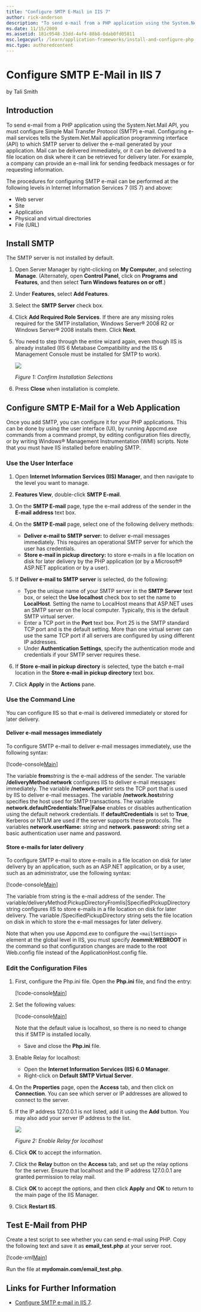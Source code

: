 ```yaml
---
title: "Configure SMTP E-Mail in IIS 7"
author: rick-anderson
description: "To send e-mail from a PHP application using the System.Net.Mail API, you must configure Simple Mail Transfer Protocol (SMTP) e-mail. Configuring e-mail servi..."
ms.date: 11/15/2009
ms.assetid: 181c9548-33dd-4af4-88b8-0dab0fd05811
msc.legacyurl: /learn/application-frameworks/install-and-configure-php-on-iis/configure-smtp-e-mail-in-iis-7-and-above
msc.type: authoredcontent
---
```

# Configure SMTP E-Mail in IIS 7

by Tali Smith

## Introduction

To send e-mail from a PHP application using the System.Net.Mail API, you must configure Simple Mail Transfer Protocol (SMTP) e-mail. Configuring e-mail services tells the System.Net.Mail application programming interface (API) to which SMTP server to deliver the e-mail generated by your application. Mail can be delivered immediately, or it can be delivered to a file location on disk where it can be retrieved for delivery later. For example, a company can provide an e-mail link for sending feedback messages or for requesting information.

The procedures for configuring SMTP e-mail can be performed at the following levels in Internet Information Services 7 (IIS 7) and above:

- Web server
- Site
- Application
- Physical and virtual directories
- File (URL)

## Install SMTP

The SMTP server is not installed by default.

1. Open Server Manager by right-clicking on **My Computer**, and selecting **Manage**. (Alternately, open **Control Panel**, click on **Programs and Features**, and then select **Turn Windows features on or off**.)
2. Under **Features**, select **Add Features**.
3. Select the **SMTP Server** check box.
4. Click **Add Required Role Services**. If there are any missing roles required for the SMTP installation, Windows Server® 2008 R2 or Windows Server® 2008 installs them. Click **Next**.
5. You need to step through the entire wizard again, even though IIS is already installed (IIS 6 Metabase Compatibility and the IIS 6 Management Console must be installed for SMTP to work).  

    [![](configure-smtp-e-mail-in-iis-7-and-above/_static/image2.jpg)](configure-smtp-e-mail-in-iis-7-and-above/_static/image1.jpg)

    *Figure 1: Confirm Installation Selections*
6. Press **Close** when installation is complete.

## Configure SMTP E-Mail for a Web Application

Once you add SMTP, you can configure it for your PHP applications. This can be done by using the user interface (UI), by running Appcmd.exe commands from a command prompt, by editing configuration files directly, or by writing Windows® Management Instrumentation (WMI) scripts. Note that you must have IIS installed before enabling SMTP.

### Use the User Interface

1. Open **Internet Information Services (IIS) Manager**, and then navigate to the level you want to manage.
2. **Features View**, double-click **SMTP E-mail**.
3. On the **SMTP E-mail** page, type the e-mail address of the sender in the **E-mail address** text box.
4. On the **SMTP E-mail** page, select one of the following delivery methods:  

    - **Deliver e-mail to SMTP server:** to deliver e-mail messages immediately. This requires an operational SMTP server for which the user has credentials.
    - **Store e-mail in pickup directory:** to store e-mails in a file location on disk for later delivery by the PHP application (or by a Microsoft® ASP.NET application or by a user).
5. If **Deliver e-mail to SMTP server** is selected, do the following:  

    - Type the unique name of your SMTP server in the **SMTP Server** text box, or select the **Use localhost** check box to set the name to **LocalHost**. Setting the name to LocalHost means that ASP.NET uses an SMTP server on the local computer. Typically, this is the default SMTP virtual server.
    - Enter a TCP port in the **Port** text box. Port 25 is the SMTP standard TCP port and is the default setting. More than one virtual server can use the same TCP port if all servers are configured by using different IP addresses.
    - Under **Authentication Settings**, specify the authentication mode and credentials if your SMTP server requires these.
6. If **Store e-mail in pickup directory** is selected, type the batch e-mail location in the **Store e-mail in pickup directory** text box.
7. Click **Apply** in the **Actions** pane.

### Use the Command Line

You can configure IIS so that e-mail is delivered immediately or stored for later delivery.

#### Deliver e-mail messages immediately

To configure SMTP e-mail to deliver e-mail messages immediately, use the following syntax:

[!code-console[Main](configure-smtp-e-mail-in-iis-7-and-above/samples/sample1.cmd)]

The variable **from***string* is the e-mail address of the sender. The variable **/deliveryMethod:network** configures IIS to deliver e-mail messages immediately. The variable **/network.port***int* sets the TCP port that is used by IIS to deliver e-mail messages. The variable **/network.host***string* specifies the host used for SMTP transactions. The variable **network.defaultCredentials:True**|**False** enables or disables authentication using the default network credentials. If **defaultCredentials** is set to **True**, Kerberos or NTLM are used if the server supports these protocols. The variables **network.userName:** *string* and **network. password:** *string* set a basic authentication user name and password.

#### Store e-mails for later delivery

To configure SMTP e-mail to store e-mails in a file location on disk for later delivery by an application, such as an ASP.NET application, or by a user, such as an administrator, use the following syntax:

[!code-console[Main](configure-smtp-e-mail-in-iis-7-and-above/samples/sample2.cmd)]

The variable from string is the e-mail address of the sender. The variable/deliveryMethod:PickupDirectoryFromIis|SpecifiedPickupDirectory string configures IIS to store e-mails in a file location on disk for later delivery. The variable /SpecifiedPickupDirectory string sets the file location on disk in which to store the e-mail messages for later delivery.

Note that when you use Appcmd.exe to configure the `<mailSettings>` element at the global level in IIS, you must specify **/commit:WEBROOT** in the command so that configuration changes are made to the root Web.config file instead of the ApplicationHost.config file.

### Edit the Configuration Files

1. First, configure the Php.ini file. Open the **Php.ini** file, and find the entry:  

    [!code-console[Main](configure-smtp-e-mail-in-iis-7-and-above/samples/sample3.cmd)]
2. Set the following values:  

    [!code-console[Main](configure-smtp-e-mail-in-iis-7-and-above/samples/sample4.cmd)]
  
    Note that the default value is localhost, so there is no need to change this if SMTP is installed locally.  

    - Save and close the **Php.ini** file.
3. Enable Relay for localhost:  

    - Open the **Internet Information Services (IIS) 6.0 Manager**.
    - Right-click on **Default SMTP Virtual Server**.
4. On the **Properties** page, open the **Access** tab, and then click on **Connection**. You can see which server or IP addresses are allowed to connect to the server.
5. If the IP address 127.0.0.1 is not listed, add it using the **Add** button. You may also add your server IP address to the list.  

    [![](configure-smtp-e-mail-in-iis-7-and-above/_static/image4.jpg)](configure-smtp-e-mail-in-iis-7-and-above/_static/image3.jpg)

    *Figure 2: Enable Relay for localhost*
6. Click **OK** to accept the information.
7. Click the **Relay** button on the **Access** tab, and set up the relay options for the server. Ensure that localhost and the IP address 127.0.0.1 are granted permission to relay mail.
8. Click **OK** to accept the options, and then click **Apply** and **OK** to return to the main page of the IIS Manager.
9. Click **Restart IIS**.

## Test E-Mail from PHP

Create a test script to see whether you can send e-mail using PHP. Copy the following text and save it as **email\_test.php** at your server root.

[!code-xml[Main](configure-smtp-e-mail-in-iis-7-and-above/samples/sample5.xml)]

Run the file at **mydomain.com/email\_test.php**.

## Links for Further Information

- [Configure SMTP e-mail in IIS 7](https://technet.microsoft.com/library/cc772058(WS.10).aspx).
